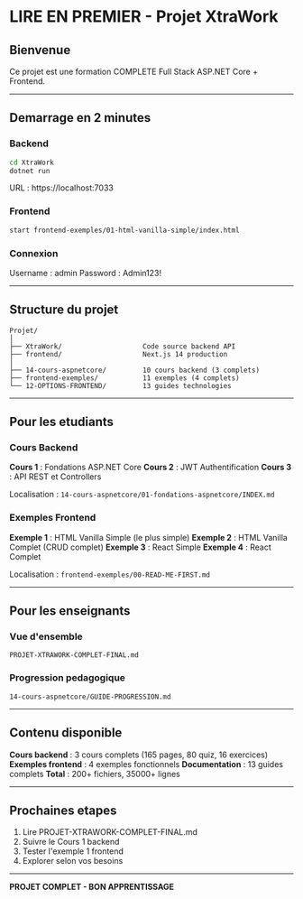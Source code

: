 # LIRE EN PREMIER - Projet XtraWork

## Bienvenue

Ce projet est une formation COMPLETE Full Stack ASP.NET Core + Frontend.

---

## Demarrage en 2 minutes

### Backend
```bash
cd XtraWork
dotnet run
```
URL : https://localhost:7033

### Frontend
```bash
start frontend-exemples/01-html-vanilla-simple/index.html
```

### Connexion
Username : admin
Password : Admin123!

---

## Structure du projet

```
Projet/
│
├── XtraWork/                    Code source backend API
├── frontend/                    Next.js 14 production
│
├── 14-cours-aspnetcore/         10 cours backend (3 complets)
├── frontend-exemples/           11 exemples (4 complets)
└── 12-OPTIONS-FRONTEND/         13 guides technologies
```

---

## Pour les etudiants

### Cours Backend

**Cours 1** : Fondations ASP.NET Core
**Cours 2** : JWT Authentification
**Cours 3** : API REST et Controllers

Localisation : `14-cours-aspnetcore/01-fondations-aspnetcore/INDEX.md`

### Exemples Frontend

**Exemple 1** : HTML Vanilla Simple (le plus simple)
**Exemple 2** : HTML Vanilla Complet (CRUD complet)
**Exemple 3** : React Simple
**Exemple 4** : React Complet

Localisation : `frontend-exemples/00-READ-ME-FIRST.md`

---

## Pour les enseignants

### Vue d'ensemble
`PROJET-XTRAWORK-COMPLET-FINAL.md`

### Progression pedagogique
`14-cours-aspnetcore/GUIDE-PROGRESSION.md`

---

## Contenu disponible

**Cours backend** : 3 cours complets (165 pages, 80 quiz, 16 exercices)
**Exemples frontend** : 4 exemples fonctionnels
**Documentation** : 13 guides complets
**Total** : 200+ fichiers, 35000+ lignes

---

## Prochaines etapes

1. Lire PROJET-XTRAWORK-COMPLET-FINAL.md
2. Suivre le Cours 1 backend
3. Tester l'exemple 1 frontend
4. Explorer selon vos besoins

---

**PROJET COMPLET - BON APPRENTISSAGE**


